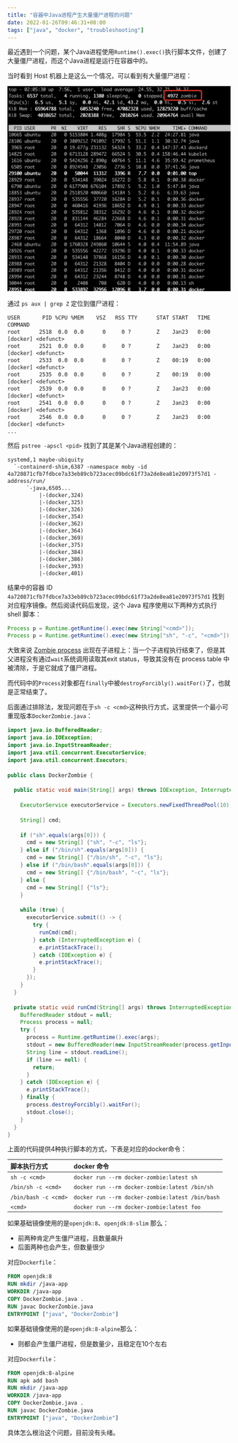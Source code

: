 ```yaml
---
title: "容器中Java进程产生大量僵尸进程的问题"
date: 2022-01-26T09:46:31+08:00
tags: ["java", "docker", "troubleshooting"]
---
```


<!--more-->

最近遇到一个问题，某个Java进程使用`Runtime().exec()`执行脚本文件，创建了大量僵尸进程，而这个Java进程是运行在容器中的。

当时看到 Host 机器上是这么一个情况，可以看到有大量僵尸进程：

![](1.jpg)

通过 `ps aux | grep Z` 定位到僵尸进程：

```
USER       PID %CPU %MEM    VSZ   RSS TTY      STAT START   TIME COMMAND
root      2518  0.0  0.0      0     0 ?        Z    Jan23   0:00 [docker] <defunct>
root      2521  0.0  0.0      0     0 ?        Z    Jan23   0:00 [docker] <defunct>
root      2533  0.0  0.0      0     0 ?        Z    00:19   0:00 [docker] <defunct>
root      2535  0.0  0.0      0     0 ?        Z    00:19   0:00 [docker] <defunct>
root      2539  0.0  0.0      0     0 ?        Z    Jan23   0:00 [docker] <defunct>
root      2541  0.0  0.0      0     0 ?        Z    Jan23   0:00 [docker] <defunct>
root      2546  0.0  0.0      0     0 ?        Z    Jan23   0:00 [docker] <defunct>
...
```

然后 `pstree -apscl <pid>` 找到了其是某个Java进程创建的：

```
systemd,1 maybe-ubiquity
  `-containerd-shim,6387 -namespace moby -id 4a720871cfb7fdbce7a33eb89cb723acec09bdc61f73a2de8ea81e20973f57d1 -address/run/
      `-java,6505...
          |-(docker,324)
          |-(docker,325)
          |-(docker,326)
          |-(docker,354)
          |-(docker,362)
          |-(docker,364)
          |-(docker,369)
          |-(docker,375)
          |-(docker,384)
          |-(docker,386)
          |-(docker,393)
          |-(docker,401)
```

结果中的容器 ID `4a720871cfb7fdbce7a33eb89cb723acec09bdc61f73a2de8ea81e20973f57d1` 找到对应程序镜像。然后阅读代码后发现，这个 Java 程序使用以下两种方式执行 shell 脚本：

```java
Process p = Runtime.getRuntime().exec(new String["<cmd>"]);
Process p = Runtime.getRuntime().exec(new String["sh", "-c", "<cmd>"]);
```

大致来说 [Zombie process][1] 出现在子进程上：当一个子进程执行结束了，但是其父进程没有通过`wait`系统调用读取其exit status，导致其没有在 process table 中被清除，于是它就成了僵尸进程。

而代码中的`Process`对象都在`finally`中被`destroyForcibly().waitFor()`了，也就是正常结束了。

后面通过排除法，发现问题在于`sh -c <cmd>`这种执行方式，这里提供一个最小可重现版本`DockerZombie.java`：

```java
import java.io.BufferedReader;
import java.io.IOException;
import java.io.InputStreamReader;
import java.util.concurrent.ExecutorService;
import java.util.concurrent.Executors;

public class DockerZombie {

  public static void main(String[] args) throws IOException, InterruptedException {

    ExecutorService executorService = Executors.newFixedThreadPool(10);

    String[] cmd;

    if ("sh".equals(args[0])) {
      cmd = new String[] {"sh", "-c", "ls"};
    } else if ("/bin/sh".equals(args[0])) {
      cmd = new String[] {"/bin/sh", "-c", "ls"};
    } else if ("/bin/bash".equals(args[0])) {
      cmd = new String[] {"/bin/bash", "-c", "ls"};
    } else {
      cmd = new String[] {"ls"};
    }

    while (true) {
      executorService.submit(() -> {
        try {
          runCmd(cmd);
        } catch (InterruptedException e) {
          e.printStackTrace();
        } catch (IOException e) {
          e.printStackTrace();
        }
      });
    }
  }

  private static void runCmd(String[] args) throws InterruptedException, IOException {
    BufferedReader stdout = null;
    Process process = null;
    try {
      process = Runtime.getRuntime().exec(args);
      stdout = new BufferedReader(new InputStreamReader(process.getInputStream()));
      String line = stdout.readLine();
      if (line == null) {
        return;
      }
    } catch (IOException e) {
      e.printStackTrace();
    } finally {
      process.destroyForcibly().waitFor();
      stdout.close();
    }
  }
}
```



上面的代码提供4种执行脚本的方式，下表是对应的docker命令：

| 脚本执行方式            |  docker 命令                                     |
|:----------------------|:------------------------------------------------|
| `sh -c <cmd>`         | `docker run --rm docker-zombie:latest sh`       |
| `/bin/sh -c <cmd>`    | `docker run --rm docker-zombie:latest /bin/sh`  |
| `/bin/bash -c <cmd>`  | `docker run --rm docker-zombie:latest /bin/bash` |
| `<cmd>`               | `docker run --rm docker-zombie:latest foo`       |

如果基础镜像使用的是`openjdk:8`、`openjdk:8-slim` 那么：

* 前两种肯定产生僵尸进程，且数量飙升
* 后面两种也会产生，但数量很少

对应`Dockerfile`：

```Dockerfile
FROM openjdk:8
RUN mkdir /java-app
WORKDIR /java-app
COPY DockerZombie.java .
RUN javac DockerZombie.java
ENTRYPOINT ["java", "DockerZombie"]
```

如果基础镜像使用的是`openjdk:8-alpine`那么：

* 则都会产生僵尸进程，但是数量少，且稳定在10个左右

对应`Dockerfile`：

```Dockerfile
FROM openjdk:8-alpine
RUN apk add bash
RUN mkdir /java-app
WORKDIR /java-app
COPY DockerZombie.java .
RUN javac DockerZombie.java
ENTRYPOINT ["java", "DockerZombie"]
```

具体怎么根治这个问题，目前没有头绪。

[1]: https://en.wikipedia.org/wiki/Zombie_process